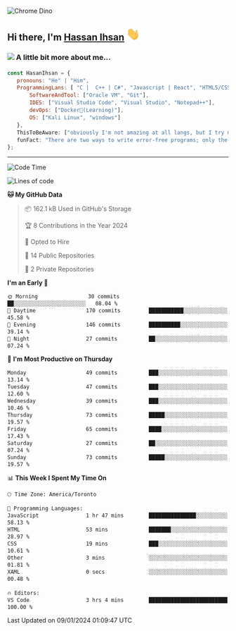  <!--
**HasanIhsan/HasanIhsan** is a ✨ _special_ ✨ repository because its `README.md` (this file) appears on your GitHub profile.
-->

![Chrome Dino](https://mir-s3-cdn-cf.behance.net/project_modules/max_1200/4ff07986208593.5d9a654e92f36.gif)


<h2 align="left">Hi there, I'm <a href="https://www.linkedin.com/in/hassan-ihsan-045b11231/" target="_blank" rel="noopener noreferrer">Hassan Ihsan</a> <img src="https://raw.githubusercontent.com/ABSphreak/ABSphreak/master/gifs/Hi.gif" height="30" />
 
 
 ### <img src="https://media.giphy.com/media/VgCDAzcKvsR6OM0uWg/giphy.gif" width="50"> A little bit more about me...  
 
 ```javascript
const HasanIhsan = {
    pronouns: "He" | "Him",
    ProgrammingLans: [ "C |  C++ | C#", "Javascript | React", "HTML5/CSS", "JSON", "Java"],
        SoftwareAndTool: ["Oracle VM", "Git"],
        IDES: ["Visual Studio Code", "Visual Studio", "Notepad++"],
        devOps: ["Docker🐳(Learning)"], 
        OS: ["Kali Linux", "windows"]
    },
    ThisToBeAware: ["obviously I'm not amazing at all langs, but I try my best not to go rusty"], 
    funFact: "There are two ways to write error-free programs; only the third one works"
};
```
 
 --- 

<!--START_SECTION:waka-->
![Code Time](http://img.shields.io/badge/Code%20Time-260%20hrs%2039%20mins-blue)

![Lines of code](https://img.shields.io/badge/From%20Hello%20World%20I%27ve%20Written-1.1%20million%20lines%20of%20code-blue)

**🐱 My GitHub Data** 

> 📦 162.1 kB Used in GitHub's Storage 
 > 
> 🏆 8 Contributions in the Year 2024
 > 
> 💼 Opted to Hire
 > 
> 📜 14 Public Repositories 
 > 
> 🔑 2 Private Repositories 
 > 
**I'm an Early 🐤** 

```text
🌞 Morning                30 commits          ██░░░░░░░░░░░░░░░░░░░░░░░   08.04 % 
🌆 Daytime                170 commits         ███████████░░░░░░░░░░░░░░   45.58 % 
🌃 Evening                146 commits         ██████████░░░░░░░░░░░░░░░   39.14 % 
🌙 Night                  27 commits          ██░░░░░░░░░░░░░░░░░░░░░░░   07.24 % 
```
📅 **I'm Most Productive on Thursday** 

```text
Monday                   49 commits          ███░░░░░░░░░░░░░░░░░░░░░░   13.14 % 
Tuesday                  47 commits          ███░░░░░░░░░░░░░░░░░░░░░░   12.60 % 
Wednesday                39 commits          ███░░░░░░░░░░░░░░░░░░░░░░   10.46 % 
Thursday                 73 commits          █████░░░░░░░░░░░░░░░░░░░░   19.57 % 
Friday                   65 commits          ████░░░░░░░░░░░░░░░░░░░░░   17.43 % 
Saturday                 27 commits          ██░░░░░░░░░░░░░░░░░░░░░░░   07.24 % 
Sunday                   73 commits          █████░░░░░░░░░░░░░░░░░░░░   19.57 % 
```


📊 **This Week I Spent My Time On** 

```text
🕑︎ Time Zone: America/Toronto

💬 Programming Languages: 
JavaScript               1 hr 47 mins        ███████████████░░░░░░░░░░   58.13 % 
HTML                     53 mins             ███████░░░░░░░░░░░░░░░░░░   28.97 % 
CSS                      19 mins             ███░░░░░░░░░░░░░░░░░░░░░░   10.61 % 
Other                    3 mins              ░░░░░░░░░░░░░░░░░░░░░░░░░   01.81 % 
XAML                     0 secs              ░░░░░░░░░░░░░░░░░░░░░░░░░   00.48 % 

🔥 Editors: 
VS Code                  3 hrs 4 mins        █████████████████████████   100.00 % 
```


 Last Updated on 09/01/2024 01:09:47 UTC
<!--END_SECTION:waka-->
 
 
